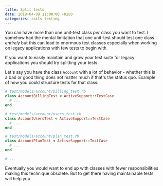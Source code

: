 ```yaml
---
title: Split tests
date: 2018-04-09 11:00:00 +0200
categories: rails testing
---
```


You can have more than one unit-test class _per_ class you want to test. I somehow had the mental limitation that one unit-test should test one class _entirely_ but this can lead to enormous test classes especially when working on legacy applications with few tests to begin with.

If you want to easily maintain and grow your test suite for legacy applications you should try splitting your tests.

Let's say you have the class `Account` with a lot of behavior - whether this is a bad or good thing does not matter much if that's the status quo. Example of how you could structure tests for that class:

```ruby
# test/models/account/billing_test.rb
class AccountBillingTest < ActiveSupport::TestCase
  # ...
end

# test/models/account/users_test.rb
class AccountUsersTest < ActiveSupport::TestCase
  # ...
end

# test/models/account/plan_test.rb
class AccountPlanTest < ActiveSupport::TestCase
  # ...
end

# ...
```

Eventually you would want to end up with classes with fewer responsibilities making this technique obsolete. But to get there having maintainable tests will help you.
